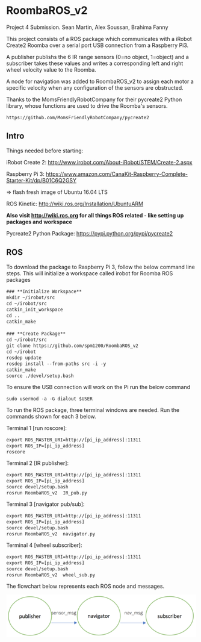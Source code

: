 # RoombaROS_v2
Project 4 Submission. Sean Martin, Alex Soussan, Brahima Fanny

This project consists of a ROS package which communicates with
a iRobot Create2 Roomba over a serial port USB connection from a Raspberry Pi3.

A publisher publishs the 6 IR range sensors (0=no object, 1=object)
and a subscriber takes these values and writes a corresponding left
and right wheel velocity value to the Roomba.

A node for navigation was added to RoombaROS_v2 to assign each motor a specific velocity when any configuration of the sensors are obstructed.

Thanks to the MomsFriendlyRobotCompany for their pycreate2 Python 
library, whose functions are used to drive the Roomba's sensors.
```
https://github.com/MomsFriendlyRobotCompany/pycreate2
```

## Intro
Things needed before starting:

iRobot Create 2:
http://www.irobot.com/About-iRobot/STEM/Create-2.aspx

Raspberry Pi 3:
https://www.amazon.com/CanaKit-Raspberry-Complete-Starter-Kit/dp/B01C6Q2GSY

=> flash fresh image of Ubuntu 16.04 LTS

ROS Kinetic:
http://wiki.ros.org/Installation/UbuntuARM

**Also visit http://wiki.ros.org for all things ROS related - like setting up packages and workspace**

Pycreate2 Python Package: 
https://pypi.python.org/pypi/pycreate2

## ROS
To download the package to Raspberry Pi 3, follow the below command line
steps. This will initialize a workspace called irobot
for Roomba ROS packages
```
### **Initialize Workspace**
mkdir ~/irobot/src
cd ~/irobot/src
catkin_init_workspace
cd ..
catkin_make

### **Create Package**
cd ~/irobot/src
git clone https://github.com/spm1200/RoombaROS_v2
cd ~/irobot
rosdep update
rosdep install --from-paths src -i -y
catkin_make
source ./devel/setup.bash
```

To ensure the USB connection will work on the Pi
run the below command
```
sudo usermod -a -G dialout $USER
```

To run the ROS package, three terminal windows are needed.
Run the commands shown for each 3 below.

Terminal 1 [run roscore]:
```
export ROS_MASTER_URI=http://[pi_ip_address]:11311
export ROS_IP=[pi_ip_address]
roscore
```

Terminal 2 [IR publisher]:
```
export ROS_MASTER_URI=http://[pi_ip_address]:11311
export ROS_IP=[pi_ip_address]
source devel/setup.bash
rosrun RoombaROS_v2  IR_pub.py
```
Terminal 3 [navigator pub/sub]:
```
export ROS_MASTER_URI=http://[pi_ip_address]:11311
export ROS_IP=[pi_ip_address]
source devel/setup.bash
rosrun RoombaROS_v2  navigator.py
```
Terminal 4 [wheel subscriber]:
```
export ROS_MASTER_URI=http://[pi_ip_address]:11311
export ROS_IP=[pi_ip_address]
source devel/setup.bash
rosrun RoombaROS_v2  wheel_sub.py
```


The flowchart below represents each ROS node and messages.

![ros nav](https://github.com/asoussan/markdown_images/blob/master/ros%20diagram.png)
